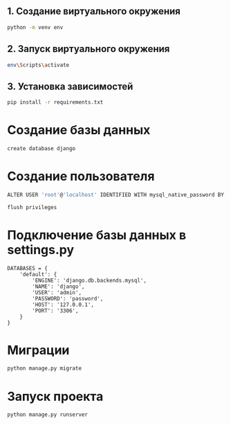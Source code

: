 ## 1. Создание виртуального окружения
```sh
python -m venv env
```
## 2. Запуск виртуального окружения
```sh
env\Scripts\activate
```
## 3. Установка зависимостей
```sh
pip install -r requirements.txt
```
# Создание базы данных
```sh
create database django
```
# Создание пользователя 
```sh
ALTER USER 'root'@'localhost' IDENTIFIED WITH mysql_native_password BY 'password';

flush privileges
```
# Подключение базы данных в settings.py
```
DATABASES = {
    'default': {
        'ENGINE': 'django.db.backends.mysql',
        'NAME': 'django',
        'USER': 'admin',
        'PASSWORD': 'password',
        'HOST': '127.0.0.1',
        'PORT': '3306',
    }
}
```
# Миграции
```sh
python manage.py migrate
```
# Запуск проекта
```sh
python manage.py runserver
```